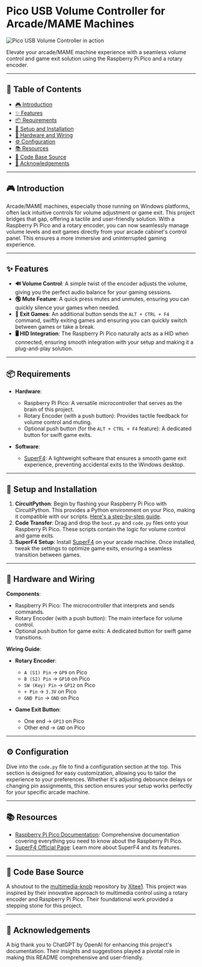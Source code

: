 # Pico USB Volume Controller for Arcade/MAME Machines

![Pico USB Volume Controller in action](https://github.com/2wenty2wo/pico-usb-volume-controller/blob/main/picture.gif?raw=true)

Elevate your arcade/MAME machine experience with a seamless volume control and game exit solution using the Raspberry Pi Pico and a rotary encoder.

---

## 📌 Table of Contents
- [🎮 Introduction](#introduction)
- [✨ Features](#features)
- [📦 Requirements](#requirements)
- [🚀 Setup and Installation](#setup-and-installation)
- [🔌 Hardware and Wiring](#hardware-and-wiring)
- [⚙️ Configuration](#configuration)
- [📚 Resources](#resources)
- [📜 Code Base Source](#code-base-source)
- [🙏 Acknowledgements](#acknowledgements)

---

## 🎮 Introduction

Arcade/MAME machines, especially those running on Windows platforms, often lack intuitive controls for volume adjustment or game exit. This project bridges that gap, offering a tactile and user-friendly solution. With a Raspberry Pi Pico and a rotary encoder, you can now seamlessly manage volume levels and exit games directly from your arcade cabinet's control panel. This ensures a more immersive and uninterrupted gaming experience.

---

## ✨ Features

- **🔊 Volume Control**: A simple twist of the encoder adjusts the volume, giving you the perfect audio balance for your gaming sessions.
- **🔇 Mute Feature**: A quick press mutes and unmutes, ensuring you can quickly silence your games when needed.
- **🚪 Exit Games**: An additional button sends the `ALT + CTRL + F4` command, swiftly exiting games and ensuring you can quickly switch between games or take a break.
- **🖥️ HID Integration**: The Raspberry Pi Pico naturally acts as a HID when connected, ensuring smooth integration with your setup and making it a plug-and-play solution.

---

## 📦 Requirements

- **Hardware**:
  - Raspberry Pi Pico: A versatile microcontroller that serves as the brain of this project.
  - Rotary Encoder (with a push button): Provides tactile feedback for volume control and muting.
  - Optional push button (for the `ALT + CTRL + F4` feature): A dedicated button for swift game exits.
  
- **Software**:
  - [SuperF4](https://stefansundin.github.io/superf4/): A lightweight software that ensures a smooth game exit experience, preventing accidental exits to the Windows desktop.

---

## 🚀 Setup and Installation

1. **CircuitPython**: Begin by flashing your Raspberry Pi Pico with CircuitPython. This provides a Python environment on your Pico, making it compatible with our scripts. [Here's a step-by-step guide](https://circuitpython.org/board/raspberry_pi_pico/).
2. **Code Transfer**: Drag and drop the `boot.py` and `code.py` files onto your Raspberry Pi Pico. These scripts contain the logic for volume control and game exits.
3. **SuperF4 Setup**: Install [SuperF4](https://stefansundin.github.io/superf4/) on your arcade machine. Once installed, tweak the settings to optimize game exits, ensuring a seamless transition between games.

---

## 🔌 Hardware and Wiring

**Components**:
- Raspberry Pi Pico: The microcontroller that interprets and sends commands.
- Rotary Encoder (with a push button): The main interface for volume control.
- Optional push button for game exits: A dedicated button for swift game transitions.

**Wiring Guide**:
- **Rotary Encoder**:
  - `A (S1) Pin` -> `GP9` on Pico
  - `B (S2) Pin` -> `GP10` on Pico
  - `SW (Key) Pin` -> `GP12` on Pico
  - `+ Pin` -> `3.3V` on Pico
  - `GND Pin` -> `GND` on Pico
  
- **Game Exit Button**:
  - One end -> `GP13` on Pico
  - Other end -> `GND` on Pico

---

## ⚙️ Configuration

Dive into the `code.py` file to find a configuration section at the top. This section is designed for easy customization, allowing you to tailor the experience to your preferences. Whether it's adjusting debounce delays or changing pin assignments, this section ensures your setup works perfectly for your specific arcade machine.

---

## 📚 Resources

- [Raspberry Pi Pico Documentation](https://www.raspberrypi.org/documentation/rp2040/getting-started/): Comprehensive documentation covering everything you need to know about the Raspberry Pi Pico.
- [SuperF4 Official Page](https://stefansundin.github.io/superf4/): Learn more about SuperF4 and its features.

---

## 📜 Code Base Source

A shoutout to the [multimedia-knob](https://github.com/Xitee1/multimedia-knob) repository by [Xitee1](https://github.com/Xitee1). This project was inspired by their innovative approach to multimedia control using a rotary encoder and Raspberry Pi Pico. Their foundational work provided a stepping stone for this project.

---

## 🙏 Acknowledgements

A big thank you to ChatGPT by OpenAI for enhancing this project's documentation. Their insights and suggestions played a pivotal role in making this README comprehensive and user-friendly.
